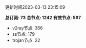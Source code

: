 更新时间2023-03-13 23:15:09

**总订阅: 73**
**总节点: 1242**
**有效节点: 567**
- v2ray节点: 366
- ss节点: 179
- trojan节点: 22
